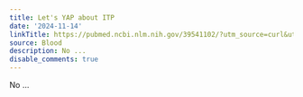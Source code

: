 ```yaml
---
title: Let's YAP about ITP
date: '2024-11-14'
linkTitle: https://pubmed.ncbi.nlm.nih.gov/39541102/?utm_source=curl&utm_medium=rss&utm_campaign=journals&utm_content=7603509&fc=None&ff=20241114180132&v=2.18.0.post9+e462414
source: Blood
description: No ...
disable_comments: true
---
```

No ...